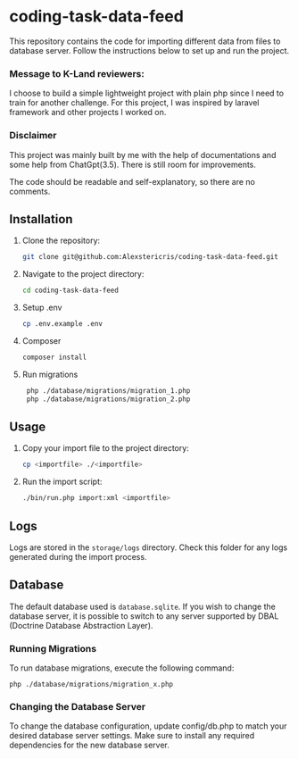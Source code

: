 # coding-task-data-feed

This repository contains the code for importing different data from files to database server. Follow the instructions below to set up and run the project.

### Message to K-Land reviewers: 

I choose to build a simple lightweight project with plain php since I need to train for another challenge. 
For this project, I was inspired by laravel framework and other projects I worked on.

### Disclaimer

This project was mainly built by me with the help of documentations and some help from ChatGpt(3.5).
There is still room for improvements.

The code should be readable and self-explanatory, so there are no comments.

## Installation

1. Clone the repository:

    ```bash
    git clone git@github.com:Alexstericris/coding-task-data-feed.git
    ```

2. Navigate to the project directory:

    ```bash
    cd coding-task-data-feed
    ```
   
3. Setup .env

    ```bash
    cp .env.example .env
    ```

4. Composer

    ```bash
    composer install
    ```
5. Run migrations

    ```bash
     php ./database/migrations/migration_1.php
     php ./database/migrations/migration_2.php
    ```

  


## Usage

1. Copy your import file to the project directory:

    ```bash
    cp <importfile> ./<importfile>
    ```

2. Run the import script:

    ```bash
    ./bin/run.php import:xml <importfile>
    ```

## Logs

Logs are stored in the `storage/logs` directory. Check this folder for any logs generated during the import process.

## Database

The default database used is `database.sqlite`. If you wish to change the database server, it is possible to switch to any server supported by DBAL (Doctrine Database Abstraction Layer).

### Running Migrations

To run database migrations, execute the following command:

    
    php ./database/migrations/migration_x.php
    

### Changing the Database Server

To change the database configuration, update config/db.php to match your desired database server settings. Make sure to install any required dependencies for the new database server.


